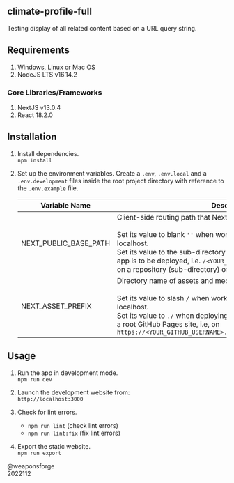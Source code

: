 ## climate-profile-full

Testing display of all related content based on a URL query string.

## Requirements

1. Windows, Linux or Mac OS
2. NodeJS LTS v16.14.2

### Core Libraries/Frameworks

1. NextJS v13.0.4
2. React 18.2.0

## Installation

1. Install dependencies.<br>
`npm install`

2. Set up the environment variables. Create a `.env`, `.env.local` and a `.env.development` files inside the root project directory with reference to the `.env.example` file.<br>

   | Variable Name         | Description                                                                                                                                                                                                                                                                                                                                     |
   | --------------------- | ----------------------------------------------------------------------------------------------------------------------------------------------------------------------------------------------------------------------------------------------------------------------------------------------------------------------------------------------- |
   | NEXT_PUBLIC_BASE_PATH | Client-side routing path that NextJS uses for the app.<br><br>Set its value to blank `''` when working on development mode in localhost.<br>Set its value to the sub-directory name where the exported NextJS app is to be deployed, i.e. `/<YOUR_REPOSITORY_NAME>` when deploying on a repository (sub-directory) of a root GitHub Pages site. |
   | NEXT_ASSET_PREFIX     | Directory name of assets and media that NextJS uses for the app.<br><br>Set its value to slash `/` when working on development mode in localhost.<br>Set its value to `./` when deploying on a repository (sub-directory) of a root GitHub Pages site, i.e, on `https://<YOUR_GITHUB_USERNAME>.github.io//<YOUR_REPOSITORY_NAME>`               |

## Usage

1. Run the app in development mode.<br>
`npm run dev`

2. Launch the development website from:<br>
`http://localhost:3000`

3. Check for lint errors.
   - `npm run lint` (check lint errors)
   - `npm run lint:fix` (fix lint errors)

4. Export the static website.<br>
`npm run export`

@weaponsforge<br>
2022112
